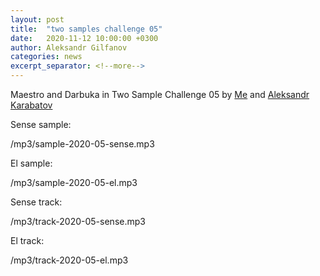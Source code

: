 ```yaml
---
layout: post
title:  "two samples challenge 05"
date:   2020-11-12 10:00:00 +0300
author: Aleksandr Gilfanov
categories: news
excerpt_separator: <!--more-->
---
```

Maestro and Darbuka in Two Sample Challenge 05 by
[Me](https://github.com/aleksandrgilfanov) and
[Aleksandr Karabatov](https://github.com/elektron314)
<!--more-->

Sense sample:

/mp3/sample-2020-05-sense.mp3

El sample:

/mp3/sample-2020-05-el.mp3

Sense track:

/mp3/track-2020-05-sense.mp3

El track:

/mp3/track-2020-05-el.mp3

